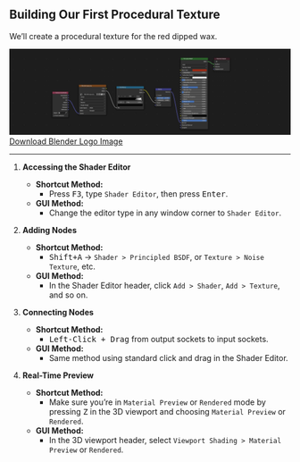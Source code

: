 ## Building Our First Procedural Texture

We’ll create a procedural texture for the red dipped wax.

![Wax Texture Nodes](img/WaxTextureNodes.png "Wax Texture Nodes")
[Download Blender Logo Image](img/BlenderLogo.png)

 
 ---
 
1. **Accessing the Shader Editor**  
   - **Shortcut Method:**  
     - Press <kbd>F3</kbd>, type `Shader Editor`, then press <kbd>Enter</kbd>.  
   - **GUI Method:**  
     - Change the editor type in any window corner to `Shader Editor`.

2. **Adding Nodes**  
   - **Shortcut Method:**  
     - <kbd>Shift+A</kbd> → `Shader > Principled BSDF`, or `Texture > Noise Texture`, etc.  
   - **GUI Method:**  
     - In the Shader Editor header, click `Add > Shader`, `Add > Texture`, and so on.

3. **Connecting Nodes**  
   - **Shortcut Method:**  
     - <kbd>Left-Click + Drag</kbd> from output sockets to input sockets.  
   - **GUI Method:**  
     - Same method using standard click and drag in the Shader Editor.

4. **Real-Time Preview**  
   - **Shortcut Method:**  
     - Make sure you’re in `Material Preview` or `Rendered` mode by pressing <kbd>Z</kbd> in the 3D viewport and choosing `Material Preview` or `Rendered`.  
   - **GUI Method:**  
     - In the 3D viewport header, select `Viewport Shading > Material Preview` or `Rendered`.
     
 
